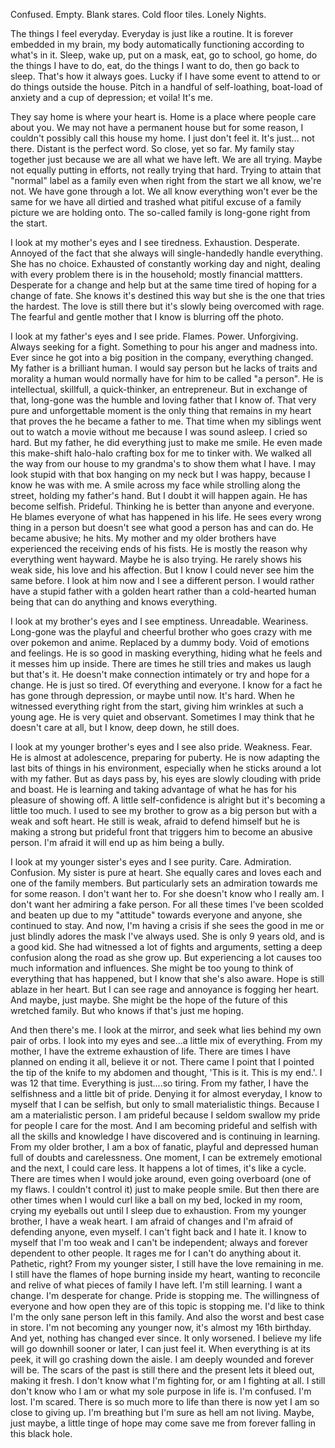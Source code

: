 
Confused. Empty. Blank stares. Cold floor tiles. Lonely Nights.

The things I feel everyday. Everyday is just like a routine. It is forever embedded in my brain, my body automatically functioning according to what's in it. Sleep, wake up, put on a mask, eat, go to school, go home, do the things I have to do, eat, do the things I want to do, then go back to sleep. That's how it always goes. Lucky if I have some event to attend to or do things outside the house. Pitch in a handful of self-loathing, boat-load of anxiety and a cup of depression; et voila! It's me.

They say home is where your heart is. Home is a place where people care about you. We may not have a permanent house but for some reason, I couldn't possibly call this house my home. I just don't feel it. It's just... not there. Distant is the perfect word. So close, yet so far. My family stay together just because we are all what we have left. We are all trying. Maybe not equally putting in efforts, not really trying that hard. Trying to attain that "normal" label as a family even when right from the start we all know, we're not. We have gone through a lot. We all know everything won't ever be the same for we have all dirtied and trashed what pitiful excuse of a family picture we are holding onto. The so-called family is long-gone right from the start.

I look at my mother's eyes and I see tiredness. Exhaustion. Desperate. Annoyed of the fact that she always will single-handedly handle everything. She has no choice. Exhausted of constantly working day and night, dealing with every problem there is in the household; mostly financial mattters. Desperate for a change and help but at the same time tired of hoping for a change of fate. She knows it's destined this way but she is the one that tries the hardest. The love is still there but it's slowly being overcomed with rage. The fearful and gentle mother that I know is blurring off the photo.

I look at my father's eyes and I see pride. Flames. Power. Unforgiving. Always seeking for a fight. Something to pour his anger and madness into. Ever since he got into a big position in the company, everything changed. My father is a brilliant human. I would say person but he lacks of traits and morality a human would normally have for him to be called "a person". He is intellectual, skillfull, a quick-thinker, an entrepreneur. But in exchange of that, long-gone was the humble and loving father that I know of. That very pure and unforgettable moment is the only thing that remains in my heart that proves the he became a father to me. That time when my siblings went out to watch a movie without me because I was sound asleep. I cried so hard. But my father, he did everything just to make me smile. He even made this make-shift halo-halo crafting box for me to tinker with. We walked all the way from our house to my grandma's to show them what I have. I may look stupid with that box hanging on my neck but I was happy, because I know he was with me. A smile across my face while strolling along the street, holding my father's hand. But I doubt it will happen again. He has become selfish. Prideful. Thinking he is better than anyone and everyone. He blames everyone of what has happened in his life. He sees every wrong thing in a person but doesn't see what good a person has and can do. He became abusive; he hits. My mother and my older brothers have experienced the receiving ends of his fists. He is mostly the reason why everything went hayward. Maybe he is also trying. He rarely shows his weak side, his love and his affection. But I know I could never see him the same before. I look at him now and I see a different person. I would rather have a stupid father with a golden heart rather than a cold-hearted human being that can do anything and knows everything.

I look at my brother's eyes and I see emptiness. Unreadable. Weariness. Long-gone was the playful and cheerful brother who goes crazy with me over pokemon and anime. Replaced by a dummy body. Void of emotions and feelings. He is so good in masking everything, hiding what he feels and it messes him up inside. There are times he still tries and makes us laugh but that's it. He doesn't make connection intimately or try and hope for a change. He is just so tired. Of everything and everyone. I know for a fact he has gone through depression, or maybe until now. It's hard. When he witnessed everything right from the start, giving him wrinkles at such a young age. He is very quiet and observant. Sometimes I may think that he doesn't care at all, but I know, deep down, he still does.

I look at my younger brother's eyes and I see also pride. Weakness. Fear. He is almost at adolescence, preparing for puberty. He is now adapting the last bits of things in his environment, especially when he sticks around a lot with my father. But as days pass by, his eyes are slowly clouding with pride and boast. He is learning and taking advantage of what he has for his pleasure of showing off. A little self-confidence is alright but it's becoming a little too much. I used to see my brother to grow as a big person but with a weak and soft heart. He still is weak, afraid to defend himself but he is making a strong but prideful front that triggers him to become an abusive person. I'm afraid it will end up as him being a bully.

I look at my younger sister's eyes and I see purity. Care. Admiration. Confusion. My sister is pure at heart. She equally cares and loves each and one of the family members. But particularly sets an admiration towards me for some reason. I don't want her to. For she doesn't know who I really am. I don't want her admiring a fake person. For all these times I've been scolded and beaten up due to my "attitude" towards everyone and anyone, she continued to stay. And now, I'm having a crisis if she sees the good in me or just blindly adores the mask I've always used. She is only 9 years old, and is a good kid. She had witnessed a lot of fights and arguments, setting a deep confusion along the road as she grow up. But experiencing a lot causes too much information and influences. She might be too young to think of everything that has happened, but I know that she's also aware. Hope is still ablaze in her heart. But I can see rage and annoyance is fogging her heart. And maybe, just maybe. She might be the hope of the future of this wretched family. But who knows if that's just me hoping.

And then there's me. I look at the mirror, and seek what lies behind my own pair of orbs. I look into my eyes and see...a little mix of everything. From my mother, I have the extreme exhaustion of life. There are times I have planned on ending it all, believe it or not. There came I point that I pointed the tip of the knife to my abdomen and thought, 'This is it. This is my end.'. I was 12 that time. Everything is just....so tiring. From my father, I have the selfishness and a little bit of pride. Denying it for almost everyday, I know to myself that I can be selfish, but only to small materialistic things. Because I am a materialistic person. I am prideful because I seldom swallow my pride for people I care for the most. And I am becoming prideful and selfish with all the skills and knowledge I have discovered and is continuing in learning. From my older brother, I am a box of fanatic, playful and depressed human full of doubts and carelessness. One moment, I can be extremely emotional and the next, I could care less. It happens a lot of times, it's like a cycle. There are times when I would joke around, even going overboard (one of my flaws. I couldn't control it) just to make people smile. But then there are other times when I would curl like a ball on my bed, locked in my room, crying my eyeballs out until I sleep due to exhaustion. From my younger brother, I have a weak heart. I am afraid of changes and I'm afraid of defending anyone, even myself. I can't fight back and I hate it. I know to myself that I'm too weak and I can't be independent; always and forever dependent to other people. It rages me for I can't do anything about it. Pathetic, right? From my younger sister, I still have the love remaining in me. I still have the flames of hope burning inside my heart, wanting to reconcile and relive of what pieces of family I have left. I'm still learning. I want a change. I'm desperate for change. Pride is stopping me. The willingness of everyone and how open they are of this topic is stopping me. I'd like to think I'm the only sane person left in this family. And also the worst and best case in store. I'm not becoming any younger now, it's almost my 16th birthday. And yet, nothing has changed ever since. It only worsened. I believe my life will go downhill sooner or later, I can just feel it. When everything is at its peek, it will go crashing down the aisle. I am deeply wounded and forever will be. The scars of the past is still there and the present lets it bleed out, making it fresh. I don't know what I'm fighting for, or am I fighting at all. I still don't know who I am or what my sole purpose in life is. I'm confused. I'm lost. I'm scared. There is so much more to life than there is now yet I am so close to giving up. I'm breathing but I'm sure as hell am not living. Maybe, just maybe, a little tinge of hope may come save me from forever falling in this black hole.